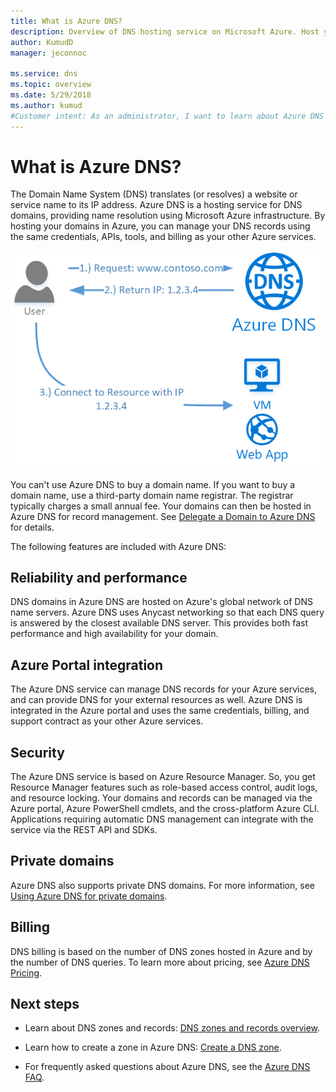 ```yaml
---
title: What is Azure DNS?
description: Overview of DNS hosting service on Microsoft Azure. Host your domain on Microsoft Azure.
author: KumudD
manager: jeconnoc

ms.service: dns
ms.topic: overview
ms.date: 5/29/2018
ms.author: kumud
#Customer intent: As an administrator, I want to learn about Azure DNS so I can determine if I can host my name resolution service in Azure.
---
```


# What is Azure DNS?

The Domain Name System (DNS) translates (or resolves) a website or service name to its IP address. Azure DNS is a hosting service for DNS domains, providing name resolution using Microsoft Azure infrastructure. By hosting your domains in Azure, you can manage your DNS records using the same credentials, APIs, tools, and billing as your other Azure services.



![DNS overview](./media/dns-overview/scenario.png)

You can't use Azure DNS to buy a domain name. If you want to buy a domain name, use a third-party domain name registrar. The registrar typically charges a small annual fee. Your domains can then be hosted in Azure DNS for record management. See [Delegate a Domain to Azure DNS](dns-domain-delegation.md) for details.

The following features are included with Azure DNS:

## Reliability and performance

DNS domains in Azure DNS are hosted on Azure's global network of DNS name servers. Azure DNS uses Anycast networking so that each DNS query is answered by the closest available DNS server. This provides both fast performance and high availability for your domain.

## Azure Portal integration

The Azure DNS service can manage DNS records for your Azure services, and can provide DNS for your external resources as well. Azure DNS is integrated in the Azure portal and uses the same credentials, billing, and support contract as your other Azure services.

## Security

The Azure DNS service is based on Azure Resource Manager. So, you get Resource Manager features such as role-based access control, audit logs, and resource locking. Your domains and records can be managed via the Azure portal, Azure PowerShell cmdlets, and the cross-platform Azure CLI. Applications requiring automatic DNS management can integrate with the service via the REST API and SDKs.


## Private domains

Azure DNS also supports private DNS domains. For more information, see [Using Azure DNS for private domains](private-dns-overview.md).

## Billing

DNS billing is based on the number of DNS zones hosted in Azure and by the number of DNS queries. To learn more about pricing, see [Azure DNS Pricing](https://azure.microsoft.com/pricing/details/dns/).

## Next steps

* Learn about DNS zones and records: [DNS zones and records overview](dns-zones-records.md).

* Learn how to create a zone in Azure DNS: [Create a DNS zone](./dns-getstarted-create-dnszone-portal.md).

* For frequently asked questions about Azure DNS, see the [Azure DNS FAQ](dns-faq.md).


